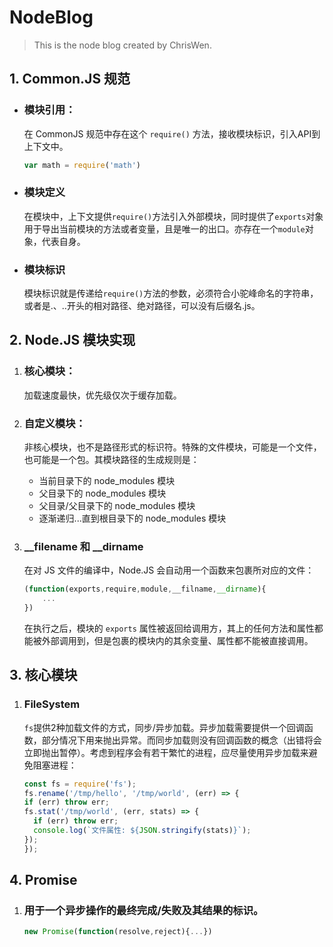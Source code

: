 # NodeBlog
> This is the node blog created by ChrisWen.

## 1. Common.JS 规范
+ ### 模块引用： 
  在 CommonJS 规范中存在这个 `require()` 方法，接收模块标识，引入API到上下文中。
  ```js
  var math = require('math')
  ```
+ ### 模块定义
  在模块中，上下文提供`require()`方法引入外部模块，同时提供了`exports`对象用于导出当前模块的方法或者变量，且是唯一的出口。亦存在一个`module`对象，代表自身。

+ ### 模块标识
  模块标识就是传递给`require()`方法的参数，必须符合小驼峰命名的字符串，或者是.、..开头的相对路径、绝对路径，可以没有后缀名.js。

## 2. Node.JS 模块实现
1. ### 核心模块：
   加载速度最快，优先级仅次于缓存加载。
2. ### 自定义模块：
   非核心模块，也不是路径形式的标识符。特殊的文件模块，可能是一个文件，也可能是一个包。其模块路径的生成规则是：
   + 当前目录下的 node_modules 模块
   + 父目录下的 node_modules 模块
   + 父目录/父目录下的 node_modules 模块
   + 逐渐递归...直到根目录下的 node_modules 模块
3. ### __filename 和 __dirname
   在对 JS 文件的编译中，Node.JS 会自动用一个函数来包裹所对应的文件：

   ```js
   (function(exports,require,module,__filname,__dirname){
       ...
   })
   ```
   在执行之后，模块的 `exports` 属性被返回给调用方，其上的任何方法和属性都能被外部调用到，但是包裹的模块内的其余变量、属性都不能被直接调用。

## 3. 核心模块
1. ### FileSystem
   `fs`提供2种加载文件的方式，同步/异步加载。异步加载需要提供一个回调函数，部分情况下用来抛出异常。而同步加载则没有回调函数的概念（出错将会立即抛出暂停）。考虑到程序会有若干繁忙的进程，应尽量使用异步加载来避免阻塞进程：
   ```js
   const fs = require('fs');
   fs.rename('/tmp/hello', '/tmp/world', (err) => {
   if (err) throw err;
   fs.stat('/tmp/world', (err, stats) => {
     if (err) throw err;
     console.log(`文件属性: ${JSON.stringify(stats)}`);
   });
   });
   ```
## 4. Promise
1. ### 用于一个异步操作的最终完成/失败及其结果的标识。
   ```js
   new Promise(function(resolve,reject){...})
   ```

